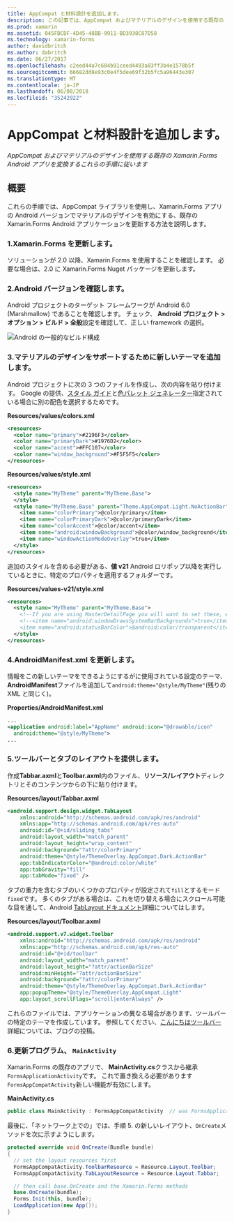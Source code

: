 ```yaml
---
title: AppCompat と材料設計を追加します。
description: この記事では、AppCompat およびマテリアルのデザインを使用する既存の Xamarin.Forms Android アプリに変換する方法について説明します。
ms.prod: xamarin
ms.assetid: 045FBCDF-4D45-48BB-9911-BD3938C87D58
ms.technology: xamarin-forms
author: davidbritch
ms.author: dabritch
ms.date: 06/27/2017
ms.openlocfilehash: c2eed44a7c684b91ceed4493a83ff3b4e1578b5f
ms.sourcegitcommit: 66682dd8e93c0e4f5dee69f32b5fc5a96443e307
ms.translationtype: MT
ms.contentlocale: ja-JP
ms.lasthandoff: 06/08/2018
ms.locfileid: "35242922"
---
```

# <a name="adding-appcompat-and-material-design"></a>AppCompat と材料設計を追加します。

_AppCompat およびマテリアルのデザインを使用する既存の Xamarin.Forms Android アプリを変換するこれらの手順に従います_

<!-- source https://gist.github.com/jassmith/a3b2a543f99126782936
https://blog.xamarin.com/material-design-for-your-xamarin-forms-android-apps/ -->

## <a name="overview"></a>概要

これらの手順では、AppCompat ライブラリを使用し、Xamarin.Forms アプリの Android バージョンでマテリアルのデザインを有効にする、既存の Xamarin.Forms Android アプリケーションを更新する方法を説明します。

### <a name="1-update-xamarinforms"></a>1.Xamarin.Forms を更新します。

ソリューションが 2.0 以降、Xamarin.Forms を使用することを確認します。 必要な場合は、2.0 に Xamarin.Forms Nuget パッケージを更新します。

### <a name="2-check-android-version"></a>2.Android バージョンを確認します。

Android プロジェクトのターゲット フレームワークが Android 6.0 (Marshmallow) であることを確認します。 チェック、 **Android プロジェクト > オプション > ビルド > 全般**設定を確認して、正しい framework の選択。

 ![](appcompat-images/target-android-6-sml.png "Android の一般的なビルド構成")

### <a name="3-add-new-themes-to-support-material-design"></a>3.マテリアルのデザインをサポートするために新しいテーマを追加します。

Android プロジェクトに次の 3 つのファイルを作成し、次の内容を貼り付けます。 Google の提供、[スタイル ガイド](http://www.google.com/design/spec/style/color.html#color-color-palette)と[色パレット ジェネレーター](http://www.materialpalette.com/)指定されている場合に別の配色を選択するためです。

**Resources/values/colors.xml**

```xml
<resources>
  <color name="primary">#2196F3</color>
  <color name="primaryDark">#1976D2</color>
  <color name="accent">#FFC107</color>
  <color name="window_background">#F5F5F5</color>
</resources>
```

**Resources/values/style.xml**

```xml
<resources>
  <style name="MyTheme" parent="MyTheme.Base">
  </style>
  <style name="MyTheme.Base" parent="Theme.AppCompat.Light.NoActionBar">
    <item name="colorPrimary">@color/primary</item>
    <item name="colorPrimaryDark">@color/primaryDark</item>
    <item name="colorAccent">@color/accent</item>
    <item name="android:windowBackground">@color/window_background</item>
    <item name="windowActionModeOverlay">true</item>
  </style>
</resources>
```

追加のスタイルを含める必要がある、**値 v21** Android ロリポップ以降を実行しているときに、特定のプロパティを適用するフォルダーです。

**Resources/values-v21/style.xml**

```xml
<resources>
  <style name="MyTheme" parent="MyTheme.Base">
    <!--If you are using MasterDetailPage you will want to set these, else you can leave them out-->
    <!--<item name="android:windowDrawsSystemBarBackgrounds">true</item>
    <item name="android:statusBarColor">@android:color/transparent</item>-->
  </style>
</resources>
```

### <a name="4-update-androidmanifestxml"></a>4.AndroidManifest.xml を更新します。

情報をこの新しいテーマをできるようにするがに使用されている設定のテーマ、 **AndroidManifest**ファイルを追加して`android:theme="@style/MyTheme"`(残りの XML と同じく)。

**Properties/AndroidManifest.xml**

```xml
...
<application android:label="AppName" android:icon="@drawable/icon"
  android:theme="@style/MyTheme">
...
```

### <a name="5-provide-toolbar-and-tab-layouts"></a>5.ツールバーとタブのレイアウトを提供します。

作成**Tabbar.axml**と**Toolbar.axml**内のファイル、**リソース/レイアウト**ディレクトリとそのコンテンツからの下に貼り付けます。

**Resources/layout/Tabbar.axml**

```xml
<android.support.design.widget.TabLayout
    xmlns:android="http://schemas.android.com/apk/res/android"
    xmlns:app="http://schemas.android.com/apk/res-auto"
    android:id="@+id/sliding_tabs"
    android:layout_width="match_parent"
    android:layout_height="wrap_content"
    android:background="?attr/colorPrimary"
    android:theme="@style/ThemeOverlay.AppCompat.Dark.ActionBar"
    app:tabIndicatorColor="@android:color/white"
    app:tabGravity="fill"
    app:tabMode="fixed" />
```

タブの重力を含むタブのいくつかのプロパティが設定されて`fill`とするモード`fixed`です。
多くのタブがある場合は、これを切り替える場合にスクロール可能な目を通して、Android [TabLayout ドキュメント](http://developer.android.com/reference/android/support/design/widget/TabLayout.html)詳細についてはします。

**Resources/layout/Toolbar.axml**

```xml
<android.support.v7.widget.Toolbar
    xmlns:android="http://schemas.android.com/apk/res/android"
    xmlns:app="http://schemas.android.com/apk/res-auto"
    android:id="@+id/toolbar"
    android:layout_width="match_parent"
    android:layout_height="?attr/actionBarSize"
    android:minHeight="?attr/actionBarSize"
    android:background="?attr/colorPrimary"
    android:theme="@style/ThemeOverlay.AppCompat.Dark.ActionBar"
    app:popupTheme="@style/ThemeOverlay.AppCompat.Light"
    app:layout_scrollFlags="scroll|enterAlways" />
```

これらのファイルでは、アプリケーションの異なる場合があります、ツールバーの特定のテーマを作成しています。
参照してください、[こんにちはツールバー](https://blog.xamarin.com/android-tips-hello-toolbar-goodbye-action-bar/)詳細については、ブログの投稿。


### <a name="6-update-the-mainactivity"></a>6.更新プログラム、 `MainActivity`

Xamarin.Forms の既存のアプリで、 **MainActivity.cs**クラスから継承`FormsApplicationActivity`です。 これで置き換える必要があります`FormsAppCompatActivity`新しい機能が有効にします。

**MainActivity.cs**

```csharp
public class MainActivity : FormsAppCompatActivity  // was FormsApplicationActivity
```

最後に、「ネットワーク上での」では、手順 5. の新しいレイアウト、`OnCreate`メソッドを次に示すようにします。

```csharp
protected override void OnCreate(Bundle bundle)
{
  // set the layout resources first
  FormsAppCompatActivity.ToolbarResource = Resource.Layout.Toolbar;
  FormsAppCompatActivity.TabLayoutResource = Resource.Layout.Tabbar;

  // then call base.OnCreate and the Xamarin.Forms methods
  base.OnCreate(bundle);
  Forms.Init(this, bundle);
  LoadApplication(new App());
}
```
